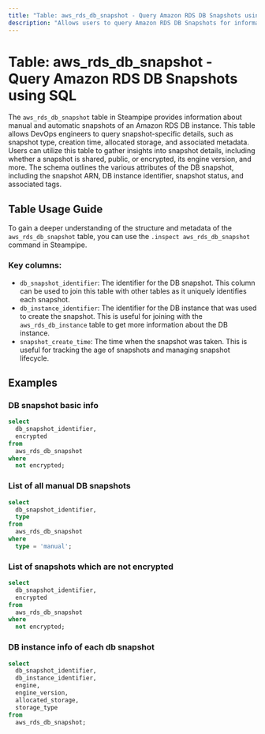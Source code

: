```yaml
---
title: "Table: aws_rds_db_snapshot - Query Amazon RDS DB Snapshots using SQL"
description: "Allows users to query Amazon RDS DB Snapshots for information regarding manual and automatic snapshots of an Amazon RDS DB instance."
---
```


# Table: aws_rds_db_snapshot - Query Amazon RDS DB Snapshots using SQL

The `aws_rds_db_snapshot` table in Steampipe provides information about manual and automatic snapshots of an Amazon RDS DB instance. This table allows DevOps engineers to query snapshot-specific details, such as snapshot type, creation time, allocated storage, and associated metadata. Users can utilize this table to gather insights into snapshot details, including whether a snapshot is shared, public, or encrypted, its engine version, and more. The schema outlines the various attributes of the DB snapshot, including the snapshot ARN, DB instance identifier, snapshot status, and associated tags.

## Table Usage Guide

To gain a deeper understanding of the structure and metadata of the `aws_rds_db_snapshot` table, you can use the `.inspect aws_rds_db_snapshot` command in Steampipe.

### Key columns:

- `db_snapshot_identifier`: The identifier for the DB snapshot. This column can be used to join this table with other tables as it uniquely identifies each snapshot.
- `db_instance_identifier`: The identifier for the DB instance that was used to create the snapshot. This is useful for joining with the `aws_rds_db_instance` table to get more information about the DB instance.
- `snapshot_create_time`: The time when the snapshot was taken. This is useful for tracking the age of snapshots and managing snapshot lifecycle.

## Examples

### DB snapshot basic info

```sql
select
  db_snapshot_identifier,
  encrypted
from
  aws_rds_db_snapshot
where
  not encrypted;
```


### List of all manual DB snapshots

```sql
select
  db_snapshot_identifier,
  type
from
  aws_rds_db_snapshot
where
  type = 'manual';
```


### List of snapshots which are not encrypted

```sql
select
  db_snapshot_identifier,
  encrypted
from
  aws_rds_db_snapshot
where
  not encrypted;
```


### DB instance info of each db snapshot

```sql
select
  db_snapshot_identifier,
  db_instance_identifier,
  engine,
  engine_version,
  allocated_storage,
  storage_type
from
  aws_rds_db_snapshot;
```
